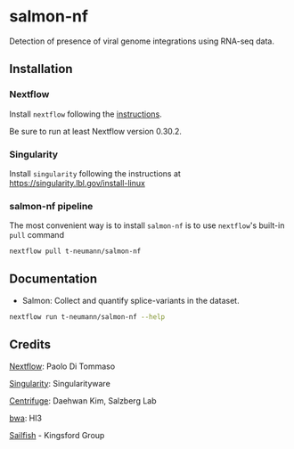 # salmon-nf
Detection of presence of viral genome integrations using RNA-seq data.

## Installation

### Nextflow
Install `nextflow` following the [instructions](https://www.nextflow.io/docs/latest/getstarted.html).

Be sure to run at least Nextflow version 0.30.2.

### Singularity
Install `singularity` following the instructions at
https://singularity.lbl.gov/install-linux

### salmon-nf pipeline

The most convenient way is to install `salmon-nf` is to use `nextflow`'s built-in `pull` command
```bash
nextflow pull t-neumann/salmon-nf
```

## Documentation

* Salmon: Collect and quantify splice-variants in the dataset.

```bash
nextflow run t-neumann/salmon-nf --help
```

## Credits
[Nextflow](https://github.com/nextflow-io/nextflow):  Paolo Di Tommaso

[Singularity](https://singularity.lbl.gov): Singularityware

[Centrifuge](https://ccb.jhu.edu/software/centrifuge/): Daehwan Kim, Salzberg Lab

[bwa](http://bio-bwa.sourceforge.net/): Hl3

[Sailfish](https://github.com/kingsfordgroup/sailfish) - Kingsford Group
